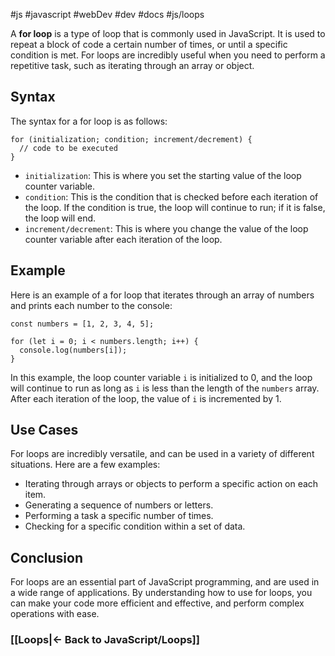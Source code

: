 #js #javascript #webDev #dev #docs #js/loops

A **for loop** is a type of loop that is commonly used in JavaScript. It is used to repeat a block of code a certain number of times, or until a specific condition is met. For loops are incredibly useful when you need to perform a repetitive task, such as iterating through an array or object.

## Syntax

The syntax for a for loop is as follows:

```
for (initialization; condition; increment/decrement) {
  // code to be executed
}

```

- `initialization`: This is where you set the starting value of the loop counter variable.
- `condition`: This is the condition that is checked before each iteration of the loop. If the condition is true, the loop will continue to run; if it is false, the loop will end.
- `increment/decrement`: This is where you change the value of the loop counter variable after each iteration of the loop.

## Example

Here is an example of a for loop that iterates through an array of numbers and prints each number to the console:

```
const numbers = [1, 2, 3, 4, 5];

for (let i = 0; i < numbers.length; i++) {
  console.log(numbers[i]);
}

```

In this example, the loop counter variable `i` is initialized to 0, and the loop will continue to run as long as `i` is less than the length of the `numbers` array. After each iteration of the loop, the value of `i` is incremented by 1.

## Use Cases

For loops are incredibly versatile, and can be used in a variety of different situations. Here are a few examples:

- Iterating through arrays or objects to perform a specific action on each item.
- Generating a sequence of numbers or letters.
- Performing a task a specific number of times.
- Checking for a specific condition within a set of data.

## Conclusion

For loops are an essential part of JavaScript programming, and are used in a wide range of applications. By understanding how to use for loops, you can make your code more efficient and effective, and perform complex operations with ease.



### [[Loops|<- Back to JavaScript/Loops]]
